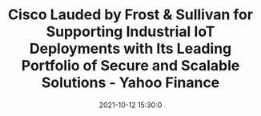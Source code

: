 ---
"title": "Cisco Lauded by Frost & Sullivan for Supporting Industrial IoT Deployments with Its Leading Portfolio of Secure and Scalable Solutions - Yahoo Finance"
"date": "2021-10-12 15:30:0"
"feed_name": "GOOGLENEWSINDUSTRIAL"
"feed_website": "https://news.google.com/search?q=industrial%2Bincident&hl=en-US&gl=US&ceid=US:en"
"feed_rss": "https://news.google.com/rss/search?q=industrial%2Bincident&hl=en-US&gl=US&ceid=US:en"
"link": "https://finance.yahoo.com/news/cisco-lauded-frost-sullivan-supporting-153000300.html"
"source": "{'href': 'https://finance.yahoo.com', 'title': 'Yahoo Finance'}"
"file": "_posts/2021-1-1-153d9af0f6bc243f5c7d8ce7c1abe8145fd6b962.md"
"accident": "0"
"drilling": "0"
"dead": "0"
"injured": "0"
"arrested": "0"
"place": "unknown place"
"where": "unknown site"
"causes": "unknown"
"place_uri": "unknown place"
---
